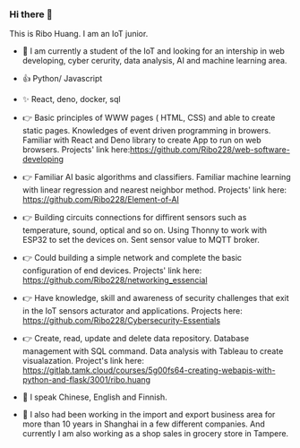 ### Hi there 👋
This is Ribo Huang. I am an IoT junior.

- 🌱 I am currently a student of the IoT and looking for an intership in web developing, cyber cerurity, data analysis, AI and machine learning area. 
- 👍 Python/ Javascript
- ✨ React, deno, docker, sql

- 👉 Basic principles of WWW pages ( HTML, CSS) and able to create static pages. 
Knowledges of event driven programming in browers.
Familiar with React and Deno library to create App to run on web browsers.  Projects' link here:https://github.com/Ribo228/web-software-developing

- 👉 Familiar AI basic algorithms and classifiers.
Familiar machine learning with linear regression  and nearest neighbor method. Projects' link here: https://github.com/Ribo228/Element-of-AI

- 👉 Building circuits connections for diffirent sensors such as temperature, sound, optical and so on. 
Using Thonny to work with ESP32 to set the devices on.
Sent sensor value to MQTT broker.

- 👉 Could building a simple network and complete the basic configuration of end devices. Projects' link here: https://github.com/Ribo228/networking_essencial

- 👉 Have knowledge, skill and awareness of security challenges that exit in the IoT sensors acturator and applications. Projects here: https://github.com/Ribo228/Cybersecurity-Essentials

- 👉 Create, read, update and delete data repository.
Database management with SQL command.
Data analysis with Tableau to create visualazation. Project's link here: https://gitlab.tamk.cloud/courses/5g00fs64-creating-webapis-with-python-and-flask/3001/ribo.huang

- 👏 I speak Chinese, English and Finnish. 
- 🔭 I also had been working in the import and export business area for more than 10 years in Shanghai in a few different companies. And currently I am also working as a shop sales in grocery store in Tampere.

<!--
**Ribo228/Ribo228** is a ✨ _special_ ✨ repository because its `README.md` (this file) appears on your GitHub profile.

Here are some ideas to get you started:

- 🌱 I am currently a student of the IoT and looking for an intership web developing, cyber cerurity, data analysis, AI and machine learning area. 
- ✨ Python/ Javascript
- ✨ React, deno, docker 
- 👉 Basic principles of WWW pages ( HTML, CSS) and able to create static pages. 
Knowledges of event driven programming in browers.
Familiar with React and Deno library to create App to run on web browsers.

- 🤔 I’m looking for help with ...
- 💬 Ask me about ...
- 📫 How to reach me: ...
- 😄 Pronouns: ...
- ⚡ Fun fact: ...
- 👏 I speak Chinese, English and Finnish. 
- 🔭 I also had been working in the import and export business area for more than 10 years in Shanghai in a few different companies. And currently I am also working as a shop sales in grocery store in Tampere. 

- 
-->
